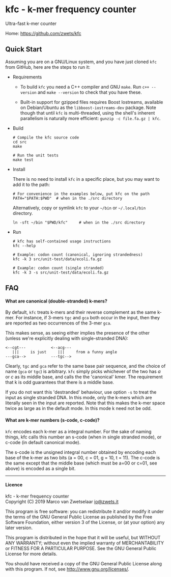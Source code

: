 # kfc - k-mer frequency counter

Ultra-fast k-mer counter

Home: https://github.com/zwets/kfc

 
## Quick Start

Assuming you are on a GNU/Linux system, and you have just cloned `kfc` from
GitHub, here are the steps to run it:

* Requirements

  - To build `kfc` you need a C++ compiler and GNU `make`.  Run `c++ --version`
  and `make --version` to check that you have these.

  - Built-in support for gzipped files requires Boost Iostreams, available on
  Debian/Ubuntu as the `libboost-iostreams-dev` package.  Note though that
  until `kfc` is multi-threaded, using the shell's inherent parallelism is
  naturally more efficient: `gunzip -c file.fa.gz | kfc`.


* Build

      # Compile the kfc source code
      cd src
      make

      # Run the unit tests
      make test

* Install

  There is no need to install `kfc` in a specific place, but you may want to
  add it to the path:

      # For convenience in the examples below, put kfc on the path
      PATH="$PATH:$PWD"  # when in the ./src directory

  Alternatively, copy or symlink `kfc` to your `~/bin` or `~/.local/bin` directory.

      ln -sft ~/bin "$PWD/kfc"     # when in the ./src directory

* Run

      # kfc has self-contained usage instructions
      kfc --help

      # Example: codon count (canonical, ignoring strandedness)
      kfc -k 3 src/unit-test/data/ecoli.fa.gz

      # Example: codon count (single stranded)
      kfc -k 3 -s src/unit-test/data/ecoli.fa.gz


## FAQ

#### What are canonical (double-stranded) k-mers?

By default, `kfc` treats k-mers and their reverse complement as the same k-mer.
For instance, if 3-mers `tgc` and `gca` both occur in the input, then they are
reported as two occurrences of the 3-mer `gca`.

This makes sense, as seeing either implies the presence of the other (unless
we're explicitly dealing with single-stranded DNA):


    <--cgt---           <--acg---
       |||     is just     |||     from a funny angle
    ---gca-->           ---tgc-->


Clearly, `tgc` and `gca` refer to the same base pair sequence, and the choice
of name (`gca` or `tgc`) is arbitrary.  `kfc` simply picks whichever of the
two has *a* or *c* as its middle base, and calls the the 'canonical' kmer.
The requirement that k is odd guarantees that there ís a middle base.

If you do not want this 'destranded' behaviour, use option `-s` to treat the
input as single stranded DNA.  In this mode, only the k-mers which are
literally seen in the input are reported.  Note that this makes the k-mer
space twice as large as in the default mode.  In this mode k need not be odd.


#### What are k-mer numbers (s-code, c-code)?

`kfc` encodes each k-mer as a integral number.  For the sake of naming things,
kfc calls this number an s-code (when in single stranded mode), or c-code (in
default canonical mode).

The s-code is the unsigned integral number obtained by encoding each base of
the k-mer as two bits (a = 00, c = 01, g = 10, t = 11).  The c-code is the
same except that the middle base (which must be a=00 or c=01, see above) is
encoded as a single bit.


---

#### Licence

kfc - k-mer frequency counter  
Copyright (C) 2019  Marco van Zwetselaar <io@zwets.it>

This program is free software: you can redistribute it and/or modify
it under the terms of the GNU General Public License as published by
the Free Software Foundation, either version 3 of the License, or
(at your option) any later version.

This program is distributed in the hope that it will be useful,
but WITHOUT ANY WARRANTY; without even the implied warranty of
MERCHANTABILITY or FITNESS FOR A PARTICULAR PURPOSE.  See the
GNU General Public License for more details.

You should have received a copy of the GNU General Public License
along with this program.  If not, see <http://www.gnu.org/licenses/>.

